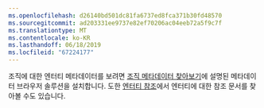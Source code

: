 ```yaml
---
ms.openlocfilehash: d26140bd501dc81fa6737ed8fca371b30fd48570
ms.sourcegitcommit: ad203331ee9737e82ef70206ac04eeb72a5f9c7f
ms.translationtype: MT
ms.contentlocale: ko-KR
ms.lasthandoff: 06/18/2019
ms.locfileid: "67224177"
---
```

조직에 대한 엔터티 메타데이터를 보려면 [조직 메타데이터 찾아보기](../developer/browse-your-metadata.md)에 설명된 메타데이터 브라우저 솔루션을 설치합니다. 도한 [엔터티 참조](../developer/about-entity-reference.md)에서 엔터티에 대한 참조 문서를 찾아볼 수도 있습니다.
